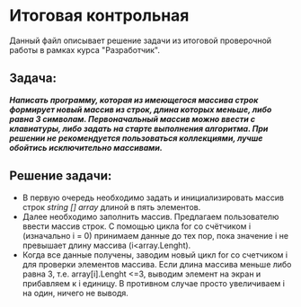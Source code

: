 # Итоговая контрольная
Данный файл описывает решение задачи из итоговой проверочной работы в рамках курса "Разработчик".
## Задача:
___Написать программу, которая из имеющегося массива строк формирует новый массив из строк, длина которых меньше, либо равна 3 символам. Первоначальный массив можно ввести с клавиатуры, либо задать на старте выполнения алгоритма. При решении не рекомендуется пользоваться коллекциями, лучше обойтись исключительно массивами.___
## Решение задачи:
* В первую очередь необходимо задать и инициализировать массив строк _string [] array_ длиной в пять элементов.
* Далее необходимо заполнить массив. 
Предлагаем пользователю ввести массив строк. 
С помощью цикла for co счётчиком i (изначально i = 0) принимаем данные до тех пор, пока значение i не превышает длину массива (i<array.Lenght).
* Когда все данные получены, заводим новый цикл for со счетчиком i для проверки элементов массива. 
Если длина массива меньше либо равна 3, т.е. array[i].Lenght <=3, выводим элемент на экран и прибавляем к i единицу. В противном случае просто увеличиваем i на один, ничего не выводя.
